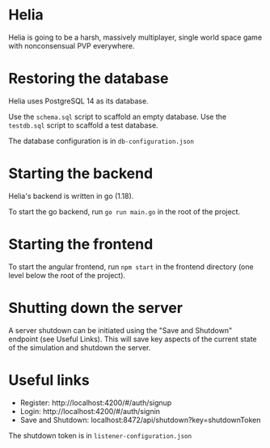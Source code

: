 # Helia
Helia is going to be a harsh, massively multiplayer, single world space game with nonconsensual PVP everywhere.

# Restoring the database
Helia uses PostgreSQL 14 as its database. 

Use the `schema.sql` script to scaffold an empty database.
Use the `testdb.sql` script to scaffold a test database.

The database configuration is in `db-configuration.json`

# Starting the backend
Helia's backend is written in go (1.18).

To start the go backend, run `go run main.go` in the root of the project.

# Starting the frontend
To start the angular frontend, run `npm start` in the frontend directory (one level below the root of the project).

# Shutting down the server
A server shutdown can be initiated using the "Save and Shutdown" endpoint (see Useful Links). This will save key aspects of the current state of the simulation and shutdown the server.

# Useful links
* Register: http://localhost:4200/#/auth/signup
* Login: http://localhost:4200/#/auth/signin
* Save and Shutdown: localhost:8472/api/shutdown?key=shutdownToken

The shutdown token is in `listener-configuration.json`
